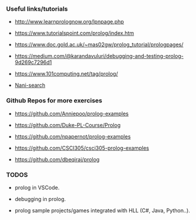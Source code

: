 ### Useful links/tutorials

- http://www.learnprolognow.org/lpnpage.php

- https://www.tutorialspoint.com/prolog/index.htm

- https://www.doc.gold.ac.uk/~mas02gw/prolog_tutorial/prologpages/

- https://medium.com/@karandavuluri/debugging-and-testing-prolog-9d269c7296d1

- https://www.101computing.net/tag/prolog/

- [Nani-search](https://github.com/YueXX/Nani-search-game)

### Github Repos for more exercises

- https://github.com/Anniepoo/prolog-examples

- https://github.com/Duke-PL-Course/Prolog

- https://github.com/npapernot/prolog-examples

- https://github.com/CSCI305/csci305-prolog-examples

- https://github.com/dbeqiraj/prolog

### TODOS

- prolog in VSCode.

- debugging in prolog.

- prolog sample projects/games integrated with HLL (C#, Java, Python..).
